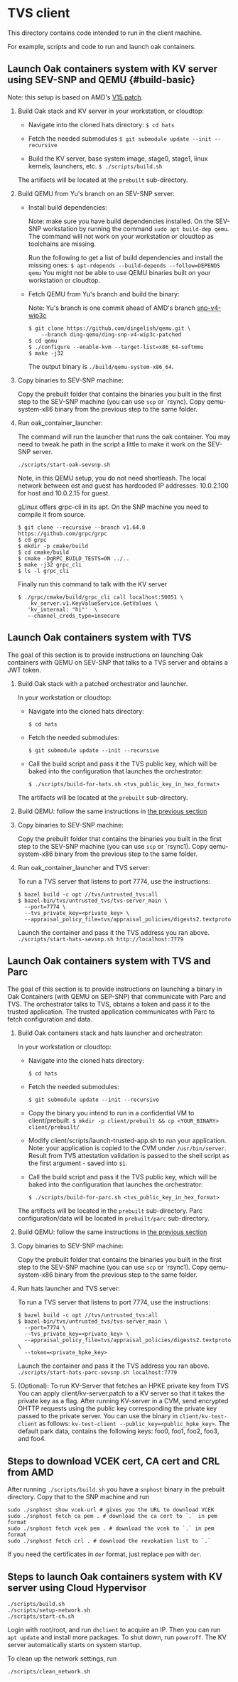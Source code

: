 # TVS client

This directory contains code intended to run in the client machine.

For example, scripts and code to run and launch oak containers.

## Launch Oak containers system with KV server using SEV-SNP and QEMU {#build-basic}

Note: this setup is based on AMD's
[V15 patch](https://lore.kernel.org/kvm/20240502231140.GC13783@ls.amr.corp.intel.com/T/).

1.  Build Oak stack and KV server in your workstation, or cloudtop:

    *   Navigate into the cloned hats directory: `$ cd hats`

    *   Fetch the needed submodules `$ git submodule update --init --recursive`

    *   Build the KV server, base system image, stage0, stage1, linux kernels,
        launchers, etc. `$ ./scripts/build.sh`

    The artifacts will be located at the `prebuilt` sub-directory.

1.  Build QEMU from Yu's branch on an SEV-SNP server:

    *   Install build dependencies:

        Note: make sure you have build dependencies installed. On the SEV-SNP
        workstation by running the command `sudo apt build-dep qemu`. The
        command will not work on your workstation or cloudtop as toolchains are
        missing.

        Run the following to get a list of build dependencies and install the
        missing ones: `$ apt-rdepends --build-depends --follow=DEPENDS qemu` You
        might not be able to use QEMU binaries built on your workstation or
        cloudtop.

    *   Fetch QEMU from Yu's branch and build the binary:

        Note: Yu's branch is one commit ahead of AMD's branch
        [snp-v4-wip3c](https://github.com/amdese/qemu/commits/snp-v4-wip3c)

        ```
        $ git clone https://github.com/dingelish/qemu.git \
            --branch ding-qemu/ding-snp-v4-wip3c-patched
        $ cd qemu
        $ ./configure --enable-kvm --target-list=x86_64-softmmu
        $ make -j32
        ```

        The output binary is `./build/qemu-system-x86_64`.

1.  Copy binaries to SEV-SNP machine:

    Copy the prebuilt folder that contains the binaries you built in the first
    step to the SEV-SNP machine (you can use `scp` or `rsync). Copy
    qemu-system-x86 binary from the previous step to the same folder.

1.  Run oak_container_launcher:

    The command will run the launcher that runs the oak container. You may need
    to tweak he path in the script a little to make it work on the SEV-SNP
    server.

    `./scripts/start-oak-sevsnp.sh`

    Note, in this QEMU setup, you do not need shortleash. The local network
    between ost and guest has hardcoded IP addresses: 10.0.2.100 for host and
    10.0.2.15 for guest.

    gLinux offers grpc-cli in its apt. On the SNP machine you need to compile it
    from source.

    ```
    $ git clone --recursive --branch v1.64.0 https://github.com/grpc/grpc
    $ cd grpc
    $ mkdir -p cmake/build
    $ cd cmake/build
    $ cmake -DgRPC_BUILD_TESTS=ON ../..
    $ make -j32 grpc_cli
    $ ls -l grpc_cli
    ```

    Finally run this command to talk with the KV server

    ```
    $ ./grpc/cmake/build/grpc_cli call localhost:50051 \
        kv_server.v1.KeyValueService.GetValues \
       'kv_internal: "hi"'  \
       --channel_creds_type=insecure
    ```

## Launch Oak containers system with TVS

The goal of this section is to provide instructions on launching Oak containers
with QEMU on SEV-SNP that talks to a TVS server and obtains a JWT token.

1.  Build Oak stack with a patched orchestrator and launcher.

    In your workstation or cloudtop:

    *   Navigate into the cloned hats directory:

        ```
        $ cd hats
        ```

    *   Fetch the needed submodules:

        ```
        $ git submodule update --init --recursive
        ```

    *   Call the build script and pass it the TVS public key, which will be
        baked into the configuration that launches the orchestrator:

        ```
        $ ./scripts/build-for-hats.sh <tvs_public_key_in_hex_format>
        ```

    The artifacts will be located at the `prebuilt` sub-directory.

1.  Build QEMU: follow the same instructions in
    [the previous section](#build-basic)

1.  Copy binaries to SEV-SNP machine:

    Copy the prebuilt folder that contains the binaries you built in the first
    step to the SEV-SNP machine (you can use `scp` or `rsync1). Copy
    qemu-system-x86 binary from the previous step to the same folder.

1.  Run oak_container_launcher and TVS server:

    To run a TVS server that listens to port 7774, use the instructions:

    ```
    $ bazel build -c opt //tvs/untrusted_tvs:all
    $ bazel-bin/tvs/untrusted_tvs/tvs-server_main \
      --port=7774 \
      --tvs_private_key=<private_key> \
      --appraisal_policy_file=tvs/appraisal_policies/digests2.textproto

    ```

    Launch the container and pass it the TVS address you ran above.
    `./scripts/start-hats-sevsnp.sh http://localhost:7779`

## Launch Oak containers system with TVS and Parc

The goal of this section is to provide instructions on launching a binary in Oak
Containers (with QEMU on SEP-SNP) that communicate with Parc and TVS. The
orchestrator talks to TVS, obtains a token and pass it to the trusted
application. The trusted application communicates with Parc to fetch
configuration and data.

1.  Build Oak containers stack and hats launcher and orchestrator:

    In your workstation or cloudtop:

    *   Navigate into the cloned hats directory:

        ```
        $ cd hats
        ```

    *   Fetch the needed submodules:

        ```
        $ git submodule update --init --recursive
        ```

    *   Copy the binary you intend to run in a confidential VM to
        client/prebuilt. `$ mkdir -p client/prebuilt && cp <YOUR_BINARY>
        client/prebuilt/`

    *   Modify client/scripts/launch-trusted-app.sh to run your application.
        Note: your application is copied to the CVM under `/usr/bin/server`.
        Result from TVS attestation validation is passed to the shell script as
        the first argument - saved into `$1`.

    *   Call the build script and pass it the TVS public key, which will be
        baked into the configuration that launches the orchestrator:

        ```
        $ ./scripts/build-for-parc.sh <tvs_public_key_in_hex_format>
        ```

    The artifacts will be located in the `prebuilt` sub-directory. Parc
    configuration/data will be located in `prebuilt/parc` sub-directory.

1.  Build QEMU: follow the same instructions in
    [the previous section](#build-basic)

1.  Copy binaries to SEV-SNP machine:

    Copy the prebuilt folder that contains the binaries you built in the first
    step to the SEV-SNP machine (you can use `scp` or `rsync1). Copy
    qemu-system-x86 binary from the previous step to the same folder.

1.  Run hats launcher and TVS server:

    To run a TVS server that listens to port 7774, use the instructions:

    ```
    $ bazel build -c opt //tvs/untrusted_tvs:all
    $ bazel-bin/tvs/untrusted_tvs/tvs-server_main \
      --port=7774 \
      --tvs_private_key=<private_key> \
      --appraisal_policy_file=tvs/appraisal_policies/digests2.textproto \
      --token=<private_hpke_key>
    ```

    Launch the container and pass it the TVS address you ran above.
    `./scripts/start-hats-parc-sevsnp.sh localhost:7779`

1.  (Optional): To run KV-Server that fetches an HPKE private key from TVS You
    can apply client/kv-server.patch to a KV server so that it takes the private
    key as a flag. After running KV-server in a CVM, send encrypted OHTTP
    requests using the public key corresponding the private key passed to the
    private server. You can use the binary in `client/kv-test-client` as
    follows: `kv-test-client --public_key=<public_hpke_key>`. The default park
    data, contains the following keys: foo0, foo1, foo2, foo3, and foo4.

## Steps to download VCEK cert, CA cert and CRL from AMD

After running `./scripts/build.sh` you have a `snphost` binary in the prebuilt
directory. Copy that to the SNP machine and run

```
sudo ./snphost show vcek-url # gives you the URL to download VCEK
sudo ./snphost fetch ca pem . # download the ca cert to `.` in pem format
sudo ./snphost fetch vcek pem . # download the vcek to `.` in pem format
sudo ./snphost fetch crl . # download the revokation list to `.`
```

If you need the certificates in `der` format, just replace `pem` with `der`.

## Steps to launch Oak containers system with KV server using Cloud Hypervisor

```
./scripts/build.sh
./scripts/setup-network.sh
./scripts/start-ch.sh
```

Login with root/root, and run `dhclient` to acquire an IP. Then you can run `apt
update` and install more packages. To shut down, run `poweroff`. The KV server
automatically starts on system startup.

To clean up the network settings, run

```
./scripts/clean_network.sh
```
